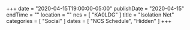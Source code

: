 +++
date = "2020-04-15T19:00:00-05:00"
publishDate = "2020-04-15"
endTime = ""
location = ""
ncs = [ "KA0LDG" ]
title = "Isolation Net"
categories = [ "Social" ]
dates = [ "NCS Schedule", "Hidden" ]
+++
